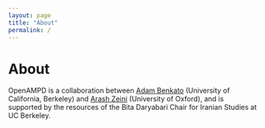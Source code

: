 ```yaml
---
layout: page
title: "About"
permalink: /
---
```


# About

OpenAMPD is a collaboration between [Adam Benkato](http://adambenkato.com) (University of California, Berkeley) and [Arash Zeini](https://www.arashzeini.com) (University of Oxford), and is supported by the resources of the Bita Daryabari Chair for Iranian Studies at UC Berkeley.

